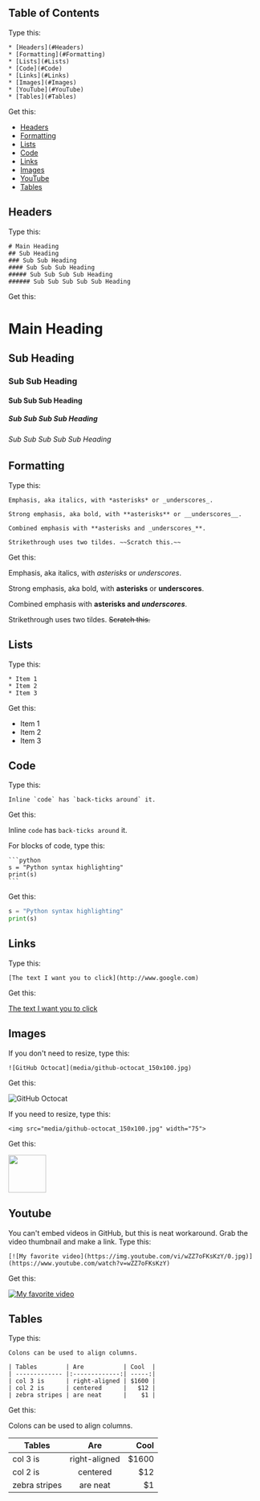 ## Table of Contents

Type this:

```
* [Headers](#Headers)
* [Formatting](#Formatting)
* [Lists](#Lists)
* [Code](#Code)
* [Links](#Links)
* [Images](#Images)
* [YouTube](#YouTube)
* [Tables](#Tables)
```
Get this:

* [Headers](#Headers)
* [Formatting](#Formatting)
* [Lists](#Lists)
* [Code](#Code)
* [Links](#Links)
* [Images](#Images)
* [YouTube](#YouTube)
* [Tables](#Tables)

## Headers

Type this:

```
# Main Heading
## Sub Heading
### Sub Sub Heading
#### Sub Sub Sub Heading
##### Sub Sub Sub Sub Heading
###### Sub Sub Sub Sub Sub Heading
```

Get this:
# Main Heading
## Sub Heading
### Sub Sub Heading
#### Sub Sub Sub Heading
##### Sub Sub Sub Sub Heading
###### Sub Sub Sub Sub Sub Heading

## Formatting 

Type this:

```
Emphasis, aka italics, with *asterisks* or _underscores_.

Strong emphasis, aka bold, with **asterisks** or __underscores__.

Combined emphasis with **asterisks and _underscores_**.

Strikethrough uses two tildes. ~~Scratch this.~~
```

Get this:

Emphasis, aka italics, with *asterisks* or _underscores_.

Strong emphasis, aka bold, with **asterisks** or __underscores__.

Combined emphasis with **asterisks and _underscores_**.

Strikethrough uses two tildes. ~~Scratch this.~~

## Lists 

Type this:

```
* Item 1
* Item 2
* Item 3
```

Get this:

* Item 1
* Item 2
* Item 3

## Code

Type this:

```Inline `code` has `back-ticks around` it.```

Get this:

Inline `code` has `back-ticks around` it.

For blocks of code, type this:

    ```python
    s = "Python syntax highlighting"
    print(s)
    ```

Get this:

```python
s = "Python syntax highlighting"
print(s)
```

## Links
Type this:

```[The text I want you to click](http://www.google.com)```

Get this:

[The text I want you to click](http://www.google.com)

## Images
If you don't need to resize, type this:

```![GitHub Octocat](media/github-octocat_150x100.jpg)```

Get this:

![GitHub Octocat](media/github-octocat_150x100.jpg)

If you need to resize, type this:

```<img src="media/github-octocat_150x100.jpg" width="75">```

Get this:

<img src="media/github-octocat_150x100.jpg" width="75">

## Youtube

You can't embed videos in GitHub, but this is neat workaround.  Grab the video thumbnail and make a link.  Type this:

`[![My favorite video](https://img.youtube.com/vi/wZZ7oFKsKzY/0.jpg)](https://www.youtube.com/watch?v=wZZ7oFKsKzY)`

Get this:

[![My favorite video](https://img.youtube.com/vi/wZZ7oFKsKzY/0.jpg)](https://www.youtube.com/watch?v=wZZ7oFKsKzY)

## Tables

Type this:

```
Colons can be used to align columns.

| Tables        | Are           | Cool  |
| ------------- |:-------------:| -----:|
| col 3 is      | right-aligned | $1600 |
| col 2 is      | centered      |   $12 |
| zebra stripes | are neat      |    $1 |
```

Get this:

Colons can be used to align columns.

| Tables        | Are           | Cool  |
| ------------- |:-------------:| -----:|
| col 3 is      | right-aligned | $1600 |
| col 2 is      | centered      |   $12 |
| zebra stripes | are neat      |    $1 |
